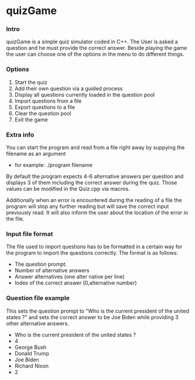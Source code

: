# quizGame
### Intro
quizGame is a simple quiz simulator coded in C++. The User is asked a question and he must provide the correct answer. Beside playing the game the user can choose one of the options in the menu to do different things.

### Options
1. Start the quiz
2. Add their own question via a guided process
3. Display all questions currently loaded in the question pool
4. Import questions from a file
5. Export questions to a file
6. Clear the question pool
7. Exit the game

### Extra info
You can start the program and read from a file right away by suppying the filename as an argument
- for example: ./program filename

By default the program expects 4-6 alternative answers per question and displays 3 of them including the correct answer during the quiz. Those values can be modified in the Quiz.cpp via macros.

Additionally when an error is encountered during the reading of a file the program will stop any further reading but will save the correct input previously read. It will also inform the user about the location of the error in the file.

### Input file format
The file used to import questions has to be formatted in a certain way for the program to import the questions correctly. The format is as follows: 
* The question prompt.
* Number of alternative answers
* Answer alternatives (one alter native per line)
* Index of the correct answer \[0,alternative number\)

### Question file example
This sets the question prompt to "Who is the current president of the united states ?" and sets the correct answer to be Joe Biden while providing 3 other alternative answers.
* Who is the current president of the united states ?
* 4
* George Bush
* Donald Trump
* Joe Biden
* Richard Nixon
* 2
